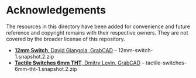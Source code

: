 # Acknowledgements

The resources in this directory have been added for convenience and future reference and copyright remains with their respective owners. They are not covered by the broader license of this repository.

- [**12mm Switch**, David Giangola, GrabCAD](https://grabcad.com/library/12mm-switch-1) – 12mm-switch-1.snapshot.2.zip
- [**Tactile Switches 6mm THT**, Dmitry Levin, GrabCAD](https://grabcad.com/library/tactile-switches-6mm-tht-1) – tactile-switches-6mm-tht-1.snapshot.2.zip